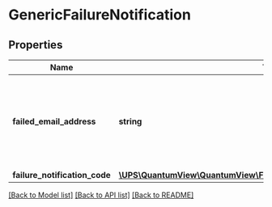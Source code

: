 # GenericFailureNotification

## Properties
Name | Type | Description | Notes
------------ | ------------- | ------------- | -------------
**failed_email_address** | **string** | Email address that failed when an attempt was made to send email to the customer | [optional] 
**failure_notification_code** | [**\UPS\QuantumView\QuantumView\FailureNotificationFailureNotificationCode**](FailureNotificationFailureNotificationCode.md) |  | [optional] 

[[Back to Model list]](../../README.md#documentation-for-models) [[Back to API list]](../../README.md#documentation-for-api-endpoints) [[Back to README]](../../README.md)

